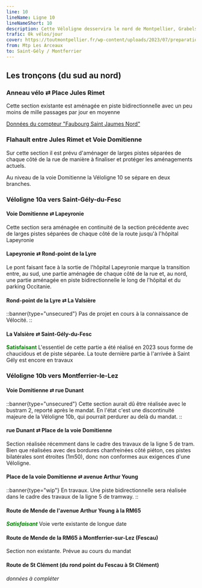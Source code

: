 ```yaml
---
line: 10
lineName: Ligne 10
lineNameShort: 10
description: Cette Véloligne desservira le nord de Montpellier, Grabels (La Valsière), Saint-Gely-du-Fesc et Montferrier-sur-Lez
trafic: 0k vélos/jour
cover: https://toutmontpellier.fr/wp-content/uploads/2023/07/preparation-des-travaux-pour-la-veloligne-10-installation-dun-collecteur-separatif-rue-charles-flahault.jpg
from: Mtp Les Arceaux
to: Saint-Gély / Montferrier
---
```


## Les tronçons (du sud au nord)

### Anneau vélo ⇄ Place Jules Rimet

Cette section existante est aménagée en piste bidirectionnelle avec un peu moins de mille passages par jour en moyenne

<a href="https://compteurs.velocite-montpellier.fr/detail/saint-jaumes-nord">Données du compteur "Faubourg Saint Jaumes Nord"</a>

### Flahault entre Jules Rimet et Voie Domitienne

Sur cette section il est prévu d'aménager de larges pistes séparées de chaque côté de la rue de manière à finaliser et protéger les aménagements actuels.

Au niveau de la voie Domitienne la Véloligne 10 se sépare en deux branches.

### Véloligne 10a vers Saint-Gély-du-Fesc

#### Voie Domitienne ⇄ Lapeyronie

Cette section sera aménagée en continuité de la section précédente avec de larges pistes séparées de chaque côté de la route jusqu'à l'hôpital Lapeyronie

#### Lapeyronie ⇄ Rond-point de la Lyre

Le pont faisant face à la sortie de l'hôpital Lapeyronie marque la transition entre, au sud, une partie aménagée de chaque côté de la rue et, au nord, une partie aménagée en piste bidirectionnelle le long de l'hôpital et du parking Occitanie.

#### Rond-point de la Lyre ⇄ La Valsière

::banner{type="unsecured"}
Pas de projet en cours à la connaissance de Vélocité.
::

#### La Valsière ⇄ Saint-Gély-du-Fesc

<span style="color:green;font-weight:bold">Satisfaisant</span> 
L'essentiel de cette partie a été réalisé en 2023 sous forme de chaucidous et de piste séparée. La toute dernière partie à l'arrivée à Saint Gély est encore en travaux



### Véloligne 10b vers Montferrier-le-Lez

#### Voie Domitienne ⇄ rue Dunant

::banner{type="unsecured"}
Cette section aurait dû être réalisée avec le bustram 2, reporté après le mandat. En l'état c'est une discontinuité majeure de la Véloligne 10b, qui pourrait perdurer au delà du mandat.
::

#### rue Dunant ⇄ Place de la voie Domitienne

Section réalisée récemment dans le cadre des travaux de la ligne 5 de tram. Bien que réalisées avec des bordures chanfreinées côté piéton, ces pistes bilatérales sont étroites (1m50), donc non conformes aux exigences d'une Véloligne.

#### Place de la voie Domitienne ⇄ avenue Arthur Young

::banner{type="wip"}
En travaux. Une piste bidirectionnelle sera réalisée dans le cadre des travaux de la ligne 5 de tramway.
::

#### Route de Mende de l'avenue Arthur Young à la RM65

<span style="color:green;font-weight:bold;font-style:italic">Satisfaisant</span>
Voie verte existante de longue date

#### Route de Mende de la RM65 à Montferrier-sur-Lez (Fescau)

Section non existante. Prévue au cours du mandat

#### Route de St Clément (du rond point du Fescau à St Clément)

*données à compléter*